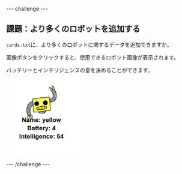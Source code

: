 \--- challenge \---

## 課題：より多くのロボットを追加する

`cards.txt`に、より多くのロボットに関するデータを追加できますか。

画像ボタンをクリックすると、使用できるロボット画像が表示されます。

バッテリーとインテリジェンスの量を決めることができます。

![screenshot](images/robotrumps-yellow.png)

\--- /challenge \---